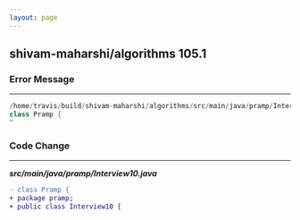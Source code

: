 ```yaml
---
layout: page
---
```

## shivam-maharshi/algorithms 105.1

### Error Message

---------------------

```java
/home/travis/build/shivam-maharshi/algorithms/src/main/java/pramp/Interview10.java:1: error: duplicate class: Pramp 
class Pramp { 
^ 
```

### Code Change

---------------------

***src/main/java/pramp/Interview10.java***

```diff
- class Pramp {
+ package pramp;
+ public class Interview10 {
```